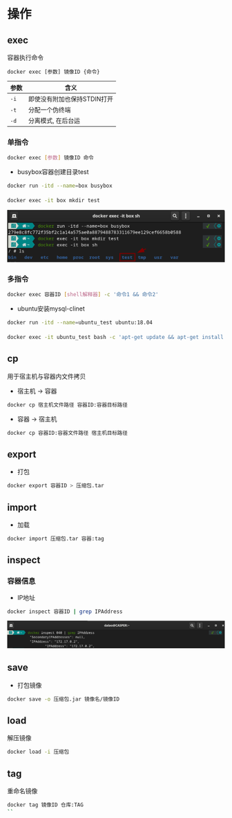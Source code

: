 <!--
 * @Author       : dmjcb@outlook.com
 * @Date         : 2024-09-04 02:23:02
 * @LastEditors  : dmjcb@outlook.com
 * @LastEditTime : 2024-09-24 20:42:20
-->

# 操作

## exec

容器执行命令

```shell
docker exec [参数] 镜像ID {命令}
```

| 参数 | 含义                       |
| ---- | ------------------------- |
| `-i` | 即使没有附加也保持STDIN打开 |
| `-t` | 分配一个伪终端             |
| `-d` | 分离模式, 在后台运         |

### 单指令

```sh
docker exec [参数] 镜像ID 命令
```

- busybox容器创建目录test

```sh
docker run -itd --name=box busybox 

docker exec -it box mkdir test
```

![](https://raw.githubusercontent.com/dmjcb/SelfImgur/main/20220112043735.png)


### 多指令

```sh
docker exec 容器ID [shell解释器] -c '命令1 && 命令2'
```

- ubuntu安装mysql-clinet

```sh
docker run -itd --name=ubuntu_test ubuntu:18.04

docker exec -it ubuntu_test bash -c 'apt-get update && apt-get install -y mysql-client'
```

##  cp

用于宿主机与容器内文件拷贝

- 宿主机 -> 容器

```sh
docker cp 宿主机文件路径 容器ID:容器目标路径
```

- 容器 -> 宿主机

```sh
docker cp 容器ID:容器文件路径 宿主机目标路径
```

## export

- 打包

```sh
docker export 容器ID > 压缩包.tar
```

## import

- 加载

```sh
docker import 压缩包.tar 容器:tag
```

## inspect

### 容器信息

- IP地址

```sh
docker inspect 容器ID | grep IPAddress
```

![](https://raw.githubusercontent.com/dmjcb/SelfImgur/main/20220219213015.png)


## save

- 打包镜像

```sh
docker save -o 压缩包.jar 镜像名/镜像ID
```

## load

解压镜像

```sh
docker load -i 压缩包
```

## tag

重命名镜像

```sh
docker tag 镜像ID 仓库:TAG
``
